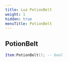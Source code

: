 ```yaml
---
title: Lua PotionBelt
weight: 1
hidden: true
menuTitle: PotionBelt
---
```

## PotionBelt
```lua
Item:PotionBelt(); -- bool
```